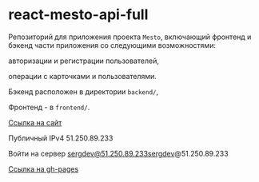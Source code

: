 # react-mesto-api-full

Репозиторий для приложения проекта `Mesto`, включающий фронтенд и бэкенд части приложения со следующими возможностями:

авторизации и регистрации пользователей,

 операции с карточками и пользователями.

Бэкенд расположен в директории `backend/`,

Фронтенд - в `frontend/`.

[Ссылка на сайт](https://front-szh.students.nomorepartiesxyz.ru)

Публичный IPv4 51.250.89.233

Войти на сервер sergdev@51.250.89.233sergdev@51.250.89.233

[Ссылка на gh-pages](https://sergzhikhdev.github.io/react-mesto-api-full/index.html)
